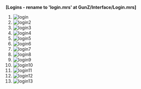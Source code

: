 <b>[Logins - rename to 'login.mrs' at GunZ/Interface/Login.mrs]</b>
1. ![login](https://i.imgur.com/tokLnQN.jpg)<br>
2. ![login2](https://i.imgur.com/ECJz9rD.jpg)<br>
3. ![login3](https://i.imgur.com/nWM2nXQ.jpg)<br>
4. ![login4](https://i.imgur.com/oQZ34zo.jpg)<br>
5. ![login5](https://i.imgur.com/lRzRdA7.jpg)<br>
6. ![login6](https://i.imgur.com/76SOsap.jpg)<br>
7. ![login7](https://i.imgur.com/sFWxzHU.jpg)<br>
8. ![login8](https://i.imgur.com/wDy1opF.png)<br>
9. ![login9](https://i.imgur.com/5R9iq1C.png)<br>
10. ![login10](https://i.imgur.com/7p58XDz.png)<br>
11. ![login11](https://i.imgur.com/7YenWHm.png)<br>
12. ![login12](https://i.imgur.com/VXf0EiW.png) <br>
13. ![login13](https://i.imgur.com/zM2BssW.png) <br>
